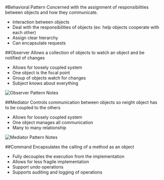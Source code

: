 #Behavioral Pattern
Concerned with the assignment of responsibilities between objects and how they communicate.

- Interaction between objects
- Deal with the responsibilities of objects (ex: help objects cooperate with each other)
- Assign clear hierarchy
- Can encapsulate requests

##Observer
Allows a collection of objects to watch an object and be notified of changes

- Allows for loosely coupled system
- One object is the focal point
- Group of objects watch for changes
- Subject knows about everything

![Observer Pattern Notes](http://i.imgur.com/PpuLVG8.png)

##Mediator
Controls communication between objects so neight object has to be coupled to the others

- Allows for loosely coupled system
- One object manages all communication
- Many to many relationship

![Mediator Pattern Notes](http://i.imgur.com/ZtDHffz.png)

##Command
Encapsulates the calling of a method as an object

- Fully decouples the execution from the implementation
- Allows for less fragile implementation
- Support undo operations
- Supports auditing and logging of operations